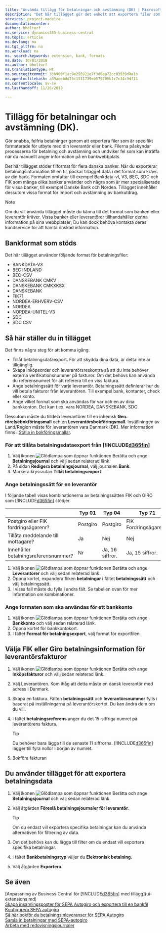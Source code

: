```yaml
---
title: "Använda tillägg för betalningar och avstämning (DK) | Microsoft Docs"
description: "Det här tillägget gör det enkelt att exportera filer som är förformaterade för att uppfylla bankkraven för elektroniska inlagor."
services: project-madeira
documentationcenter: 
author: bholtorf
ms.service: dynamics365-business-central
ms.topic: article
ms.devlang: na
ms.tgt_pltfrm: na
ms.workload: na
ms. search.keywords: extension, bank, formats
ms.date: 10/01/2018
ms.author: bholtorf
ms.translationtype: HT
ms.sourcegitcommit: 33b900f1ac9e295921e7f3d6ea72cc93939d8a1b
ms.openlocfilehash: a39aeebdd75c1511739eb575205b1c7c34c9df11
ms.contentlocale: sv-se
ms.lasthandoff: 11/26/2018

---
```


# <a name="the-payments-and-reconciliations-dk-extension"></a>Tillägg för betalningar och avstämning (DK).
Gör snabba, felfria betalninger genom att exportera filer som är specifikt formaterade för utbyte med din leverantör eller bank. Filerna påskyndar processerna för betalning och avstämning och undviker fel som kan inträffa när du manuellt anger information på en bankwebbplats.  

Det här tillägget stöder filformat för flera danska banker. När du exporterar betalningsinformation till en fil, packar tillägget data i det format som krävs av din bank. Formaten omfattar till exempel Bankdata-vl, V3, BEC, SDC och FIK som många olika banker använder och några som är mer specialiserade för vissa banker, till exempel Danske Bank och Nordea. Tillägget innehåller dessutom vissa format för import och avstämning av bankutdrag.  

> [!Note]
> Om du vill använda tillägget måste du känna till det format som banken eller leverantör kräver. Vissa banker eller leverantörer tillhandahåller denna information på sina webbplatser; Du kan dock behöva kontakta deras kundservice för att hämta önskad information.  

## <a name="supported-bank-formats"></a>Bankformat som stöds
Det här tillägget använder följande format för betalningsfiler:  

* BANKDATA-V3  
* BEC INDLAND  
* BEC-CSV  
* DANSKEBANK CMKV  
* DANSKEBANK CMKXKSX  
* DANSKEBANK  
* FIK71  
* NORDEA-ERHVERV-CSV  
* NORDEA  
* NORDEA-UNITEL-V3  
* SDC  
* SDC CSV  

## <a name="to-set-up-the-extension"></a>Så här ställer du in tillägget
Det finns några steg för att komma igång.  

* Tillåt betalningsdataexport. För att skydda dina data, är detta inte är tillgänglig.  
* Skapa inköpsorder och leverantörsreskontra så att du inte behöver externa verifikationsnummer på fakturor. Om det behövs kan använda du referensnumret för att referera till en viss faktura.  
* Ange betalningssätt för varje leverantör. Betalningssätt definierar hur du vill betala fakturor från leverantören. Till exempel bank, kontanter, check eller konto.  
* Ange vilket format som ska användas för var och en av dina bankkonton. Det kan t.ex. vara NORDEA, DANSKEBANK, SDC.  

Dessutom måste du tilldela leverantörer till en inhemsk **Gen. rörelsebokföringsmall** och en **Leverantörsbokföringsmall**. Inställningen av Land/Region måste för leverantören vara Danmark (DK). Mer information finns i [Ställa in bokföringsmallar](finance-posting-groups.md).  

### <a name="to-allow-included365finincludesd365finmdmd-to-export-payment-data"></a>För att tillåta betalningsdataexport från [!INCLUDE[d365fin](includes/d365fin_md.md)]
1. Välj ikonen ![Glödlampa som öppnar funktionen Berätta](media/ui-search/search_small.png "Berätta vad du vill göra") och ange **Betalningsjournal** och välj sedan relaterad länk.  
2. På sidan **Redigera betalningsjournal**, välj journalen **Bank**.  
3. Markera kryssrutan **Tillåt betalningsexport**.  

### <a name="to-specify-a-payment-method-for-a-vendor"></a>Ange betalningssätt för en leverantör
I följande tabell visas kombinationerna av betalningssätten FIK och GIRO som [!INCLUDE[d365fin](includes/d365fin_md.md)] stödjer.

||Typ 01 | Typ 04 | Typ 71 | Typ 73 |
|----|---|---|---|---|
|Postgiro eller FIK fordringsägarenr? | Postgiro | Postgiro | FIK Fordringsägarenr. | FIK Fordringsägarenr.|
|Tillåta meddelande till mottagare? | Ja |Nej |Nej | Ja |
|Innehåller betalningsreferensnummer? | Nr | Ja, 16 siffror. | Ja, 15 siffror. | Nr|

1. Välj ikonen ![Glödlampa som öppnar funktionen Berätta](media/ui-search/search_small.png "Berätta vad du vill göra") och ange **Leverantörer** och välj sedan relaterad länk.  
2. Öppna kortet, expandera fliken **betalningar** i fältet **betalningssätt** och välj betalningssätt.  
3. I vissa fall måste du fylla i andra fält. Se tabellen ovan för mer information om kombinationer.  

### <a name="to-specify-the-format-to-use-for-a-bank-account"></a>Ange formaten som ska användas för ett bankkonto
1. Välj ikonen ![Glödlampa som öppnar funktionen Berätta](media/ui-search/search_small.png "Berätta vad du vill göra") och ange **Bankkonto** och välj sedan relaterad länk.  
2. Öppna kortet för bankkontokort.  
3. I fältet **Format för betalningsexport**, välj format för exportfilen.  

## <a name="choosing-the-fik-or-giro-payment-information-for-vendor-invoices"></a>Välja FIK eller Giro betalningsinformation för leverantörsfakturor
1. Välj ikonen ![Glödlampa som öppnar funktionen Berätta](media/ui-search/search_small.png "Glödlampa som öppnar funktionen Berätta") och ange **Inköpsfakturor** och välj sedan relaterad länk.
2. Välj Leverantören. Kom ihåg att detta måste en dansk leverantör med adress i Danmark.
3. Skapa en faktura. Fälten **betalningssätt** och **leverantörsnummer** fylls i baserat på inställningarna på leverantörskortet. Du kan ändra dem om du vill.
4. I fältet **betalningsreferens** anger du det 15-siffriga numret på leverantörens faktura.  

    > [!Tip]
    > Du behöver bara lägga till de senaste 11 siffrorna. [!INCLUDE[d365fin](includes/d365fin_md.md)] lägger till fyra nollor i början av numret.  

5. Bokföra fakturan

## <a name="to-use-the-extension-to-export-payment-data"></a>Du använder tillägget för att exportera betalningsdata
1. Välj ikonen ![Glödlampa som öppnar funktionen Berätta](media/ui-search/search_small.png "Berätta vad du vill göra") och ange **Betalningsjournal** och välj sedan relaterad länk.  
2. Välj åtgärden **Föreslå betalningsjournaler för leverantör**.  

    > [!Tip]
    > Om du endast vill exportera specifika betalningar kan du använda alternativen för filtrering av data.  

3. Om det behövs kan du lägga till filter om du endast vill exportera specifika betalningar.  
4. I fältet **Bankbetalningstyp** väljer du **Elektronisk betalning.**  
5. Välj åtgärden **Exportera**.  

## <a name="see-also"></a>Se även
[Anpassning av Business Central för [!INCLUDE[d365fin](includes/d365fin_md.md)] med tillägg](ui-extensions.md)  
[Skapa insamlingsposter för SEPA Autogiro och exportera till en bankfil](finance-how-create-sepa-direct-debit-collection-entries-export-bank-file.md)  
[Konfigurera SEPA autogiro](finance-how-to-set-up-sepa-direct-debit.md)  
[Så här bokför du betalningsinleveranser för SEPA Autogiro](finance-how-to-post-sepa-direct-debit-payment-receipts.md)  
[Samla in betalningar med SEPA-autogiro](finance-collect-payments-with-sepa-direct-debit.md)  
[Arbeta med redovisningsjournaler](ui-work-general-journals.md)  

